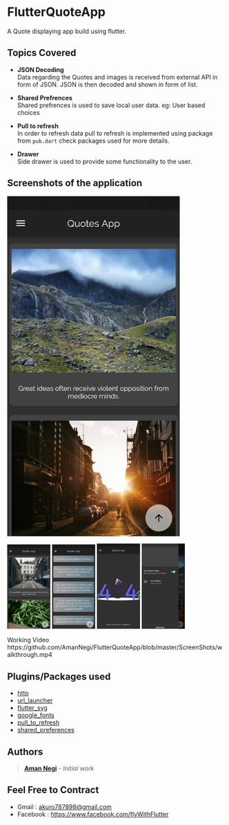 # FlutterQuoteApp
A Quote displaying app build using flutter.


## Topics Covered

* **JSON Decoding**<br/>
Data regarding the Quotes and images is received from external API in form of JSON. JSON is then decoded and shown in form of list.

* **Shared Prefrences**<br/>
Shared prefrences is used to save local user data. eg: User based choices

* **Pull to refresh**</br>
In order to refresh data pull to refresh is implemented using package from ```pub.dart``` check packages used for more details.

* **Drawer**</br>
Side drawer is used to provide some functionality to the user.


## Screenshots of the application 
<img src="https://github.com/AmanNegi/FlutterQuoteApp/blob/master/ScreenShots/main.jpg" width="400" />
<p float="left">
  <img src="https://github.com/AmanNegi/FlutterQuoteApp/blob/master/ScreenShots/main_screen.jpg" width="100" /> 
  <img src="https://github.com/AmanNegi/FlutterQuoteApp/blob/master/ScreenShots/main_screen2.jpg" width="100" />
  <img src="https://github.com/AmanNegi/FlutterQuoteApp/blob/master/ScreenShots/error.jpg" width="100"/>
  <img src="https://github.com/AmanNegi/FlutterQuoteApp/blob/master/ScreenShots/drawer.jpg" width="100"/>
</p>
 Working Video https://github.com/AmanNegi/FlutterQuoteApp/blob/master/ScreenShots/walkthrough.mp4

## Plugins/Packages used
* [http](https://pub.dev/packages/http)<br/>
* [url_launcher](https://pub.dev/packages/url_launcher)<br/>
* [flutter_svg](https://pub.dev/packages/flutter_svg)<br/>
* [google_fonts](https://pub.dev/packages/google_fonts)<br/>
* [pull_to_refresh](https://pub.dev/packages/pull_to_refresh)<br/>
* [shared_preferences](https://pub.dev/packages/shared_preferences)<br/>

## Authors

>  [**Aman Negi**](https://github.com/AmanNegi) - *Initial work*


## Feel Free to Contract

* Gmail : akuro787898@gmail.com
* Facebook : https://www.facebook.com/flyWithFlutter
